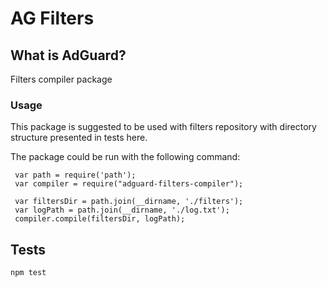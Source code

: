 # AG Filters

## What is AdGuard?

Filters compiler package

### Usage

This package is suggested to be used with filters repository with directory structure presented in tests here.

The package could be run with the following command:

```
 var path = require('path');
 var compiler = require("adguard-filters-compiler");
 
 var filtersDir = path.join(__dirname, './filters');
 var logPath = path.join(__dirname, './log.txt');
 compiler.compile(filtersDir, logPath);
```

## Tests

```
npm test
```
